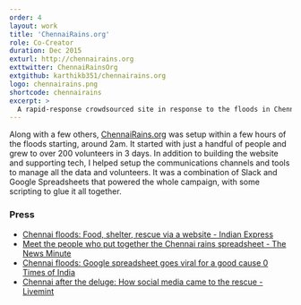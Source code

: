 ```yaml
---
order: 4
layout: work
title: 'ChennaiRains.org'
role: Co-Creator
duration: Dec 2015
exturl: http://chennairains.org
exttwitter: ChennaiRainsOrg
extgithub: karthikb351/chennairains.org
logo: chennairains.png
shortcode: chennairains
excerpt: >
  A rapid-response crowdsourced site in response to the floods in Chennai.
---
```

Along with a few others, [ChennaiRains.org](http://chennairains.org) was setup within a few hours of the floods starting, around 2am. It started with just a handful of people and grew to over 200 volunteers in 3 days. In addition to building the website and supporting tech, I helped setup the communications channels and tools to manage all the data and volunteers. It was a combination of Slack and Google Spreadsheets that powered the whole campaign, with some scripting to glue it all together.

### Press

* [Chennai floods: Food, shelter, rescue via a website - Indian Express](http://indianexpress.com/article/india/india-news-india/chennai-floods-food-shelter-rescue-via-a-website/)
* [Meet the people who put together the Chennai rains spreadsheet - The News Minute](https://www.thenewsminute.com/article/meet-people-who-put-together-chennai-rains-spreadsheet-36497)
* [Chennai floods: Google spreadsheet goes viral for a good cause 0 Times of India](https://www.gadgetsnow.com/tech-news/Chennai-floods-Google-spreadsheet-goes-viral-for-a-good-cause/articleshow/50028735.cms)
* [Chennai after the deluge: How social media came to the rescue - Livemint](https://www.livemint.com/Sundayapp/S89VfrXLGaoRSSKPBC6qLL/Chennai-after-the-deluge-How-social-media-came-to-the-rescu.html)

